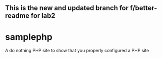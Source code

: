 ## This is the new and updated branch for f/better-readme for lab2

samplephp
=========





A do nothing PHP site to show that you properly configured a PHP site
